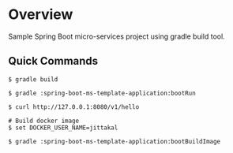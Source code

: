 # Overview

Sample Spring Boot micro-services project using gradle build tool.

## Quick Commands

```
$ gradle build

$ gradle :spring-boot-ms-template-application:bootRun

$ curl http://127.0.0.1:8080/v1/hello
```

```
# Build docker image
$ set DOCKER_USER_NAME=jittakal

$ gradle :spring-boot-ms-template-application:bootBuildImage
```